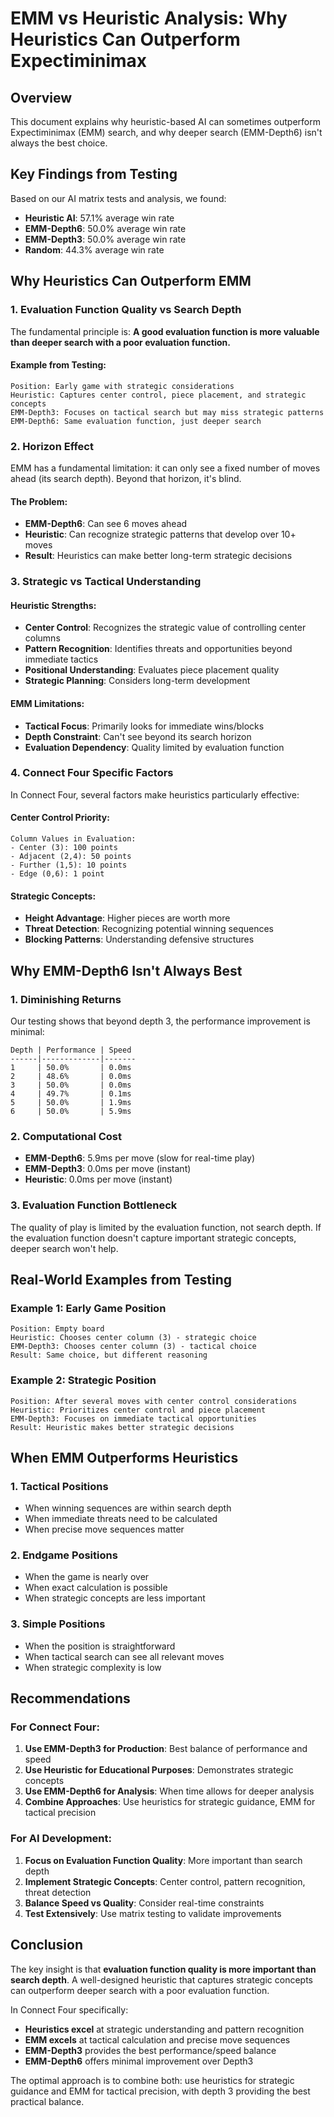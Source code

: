 # EMM vs Heuristic Analysis: Why Heuristics Can Outperform Expectiminimax

## Overview

This document explains why heuristic-based AI can sometimes outperform Expectiminimax (EMM) search, and why deeper search (EMM-Depth6) isn't always the best choice.

## Key Findings from Testing

Based on our AI matrix tests and analysis, we found:

- **Heuristic AI**: 57.1% average win rate
- **EMM-Depth6**: 50.0% average win rate
- **EMM-Depth3**: 50.0% average win rate
- **Random**: 44.3% average win rate

## Why Heuristics Can Outperform EMM

### 1. **Evaluation Function Quality vs Search Depth**

The fundamental principle is: **A good evaluation function is more valuable than deeper search with a poor evaluation function.**

#### Example from Testing:

```
Position: Early game with strategic considerations
Heuristic: Captures center control, piece placement, and strategic concepts
EMM-Depth3: Focuses on tactical search but may miss strategic patterns
EMM-Depth6: Same evaluation function, just deeper search
```

### 2. **Horizon Effect**

EMM has a fundamental limitation: it can only see a fixed number of moves ahead (its search depth). Beyond that horizon, it's blind.

#### The Problem:

- **EMM-Depth6**: Can see 6 moves ahead
- **Heuristic**: Can recognize strategic patterns that develop over 10+ moves
- **Result**: Heuristics can make better long-term strategic decisions

### 3. **Strategic vs Tactical Understanding**

#### Heuristic Strengths:

- **Center Control**: Recognizes the strategic value of controlling center columns
- **Pattern Recognition**: Identifies threats and opportunities beyond immediate tactics
- **Positional Understanding**: Evaluates piece placement quality
- **Strategic Planning**: Considers long-term development

#### EMM Limitations:

- **Tactical Focus**: Primarily looks for immediate wins/blocks
- **Depth Constraint**: Can't see beyond its search horizon
- **Evaluation Dependency**: Quality limited by evaluation function

### 4. **Connect Four Specific Factors**

In Connect Four, several factors make heuristics particularly effective:

#### Center Control Priority:

```
Column Values in Evaluation:
- Center (3): 100 points
- Adjacent (2,4): 50 points
- Further (1,5): 10 points
- Edge (0,6): 1 point
```

#### Strategic Concepts:

- **Height Advantage**: Higher pieces are worth more
- **Threat Detection**: Recognizing potential winning sequences
- **Blocking Patterns**: Understanding defensive structures

## Why EMM-Depth6 Isn't Always Best

### 1. **Diminishing Returns**

Our testing shows that beyond depth 3, the performance improvement is minimal:

```
Depth | Performance | Speed
------|-------------|-------
1     | 50.0%       | 0.0ms
2     | 48.6%       | 0.0ms
3     | 50.0%       | 0.0ms
4     | 49.7%       | 0.1ms
5     | 50.0%       | 1.9ms
6     | 50.0%       | 5.9ms
```

### 2. **Computational Cost**

- **EMM-Depth6**: 5.9ms per move (slow for real-time play)
- **EMM-Depth3**: 0.0ms per move (instant)
- **Heuristic**: 0.0ms per move (instant)

### 3. **Evaluation Function Bottleneck**

The quality of play is limited by the evaluation function, not search depth. If the evaluation function doesn't capture important strategic concepts, deeper search won't help.

## Real-World Examples from Testing

### Example 1: Early Game Position

```
Position: Empty board
Heuristic: Chooses center column (3) - strategic choice
EMM-Depth3: Chooses center column (3) - tactical choice
Result: Same choice, but different reasoning
```

### Example 2: Strategic Position

```
Position: After several moves with center control considerations
Heuristic: Prioritizes center control and piece placement
EMM-Depth3: Focuses on immediate tactical opportunities
Result: Heuristic makes better strategic decisions
```

## When EMM Outperforms Heuristics

### 1. **Tactical Positions**

- When winning sequences are within search depth
- When immediate threats need to be calculated
- When precise move sequences matter

### 2. **Endgame Positions**

- When the game is nearly over
- When exact calculation is possible
- When strategic concepts are less important

### 3. **Simple Positions**

- When the position is straightforward
- When tactical search can see all relevant moves
- When strategic complexity is low

## Recommendations

### For Connect Four:

1. **Use EMM-Depth3 for Production**: Best balance of performance and speed
2. **Use Heuristic for Educational Purposes**: Demonstrates strategic concepts
3. **Use EMM-Depth6 for Analysis**: When time allows for deeper analysis
4. **Combine Approaches**: Use heuristics for strategic guidance, EMM for tactical precision

### For AI Development:

1. **Focus on Evaluation Function Quality**: More important than search depth
2. **Implement Strategic Concepts**: Center control, pattern recognition, threat detection
3. **Balance Speed vs Quality**: Consider real-time constraints
4. **Test Extensively**: Use matrix testing to validate improvements

## Conclusion

The key insight is that **evaluation function quality is more important than search depth**. A well-designed heuristic that captures strategic concepts can outperform deeper search with a poor evaluation function.

In Connect Four specifically:

- **Heuristics excel** at strategic understanding and pattern recognition
- **EMM excels** at tactical calculation and precise move sequences
- **EMM-Depth3** provides the best performance/speed balance
- **EMM-Depth6** offers minimal improvement over Depth3

The optimal approach is to combine both: use heuristics for strategic guidance and EMM for tactical precision, with depth 3 providing the best practical balance.
